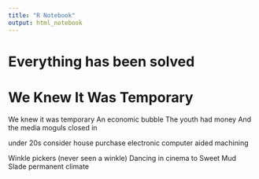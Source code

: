 ```yaml
---
title: "R Notebook"
output: html_notebook
---
```

# Everything has been solved






# We Knew It Was Temporary

We knew it was temporary
An economic bubble
The youth had money
And the media moguls closed in


under 20s consider house purchase
electronic computer aided machining





Winkle pickers (never seen a winkle)
Dancing in cinema to Sweet Mud Slade
permanent climate



